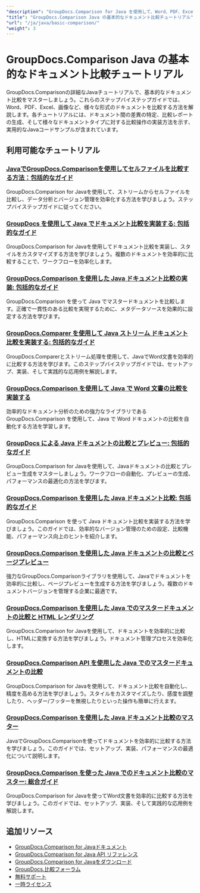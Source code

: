 ```yaml
---
"description": "GroupDocs.Comparison for Java を使用して、Word、PDF、Excel、画像などのさまざまなドキュメント タイプを比較するための完全なチュートリアル。"
"title": "GroupDocs.Comparison Java の基本的なドキュメント比較チュートリアル"
"url": "/ja/java/basic-comparison/"
"weight": 3
---
```


# GroupDocs.Comparison Java の基本的なドキュメント比較チュートリアル

GroupDocs.Comparisonの詳細なJavaチュートリアルで、基本的なドキュメント比較をマスターしましょう。これらのステップバイステップガイドでは、Word、PDF、Excel、画像など、様々な形式のドキュメントを比較する方法を解説します。各チュートリアルには、ドキュメント間の差異の特定、比較レポートの生成、そして様々なドキュメントタイプに対する比較操作の実装方法を示す、実用的なJavaコードサンプルが含まれています。

## 利用可能なチュートリアル

### [JavaでGroupDocs.Comparisonを使用してセルファイルを比較する方法：包括的なガイド](./compare-cell-files-groupdocs-java-streams/)
GroupDocs.Comparison for Javaを使用して、ストリームからセルファイルを比較し、データ分析とバージョン管理を効率化する方法を学びましょう。ステップバイステップガイドに従ってください。

### [GroupDocs を使用して Java でドキュメント比較を実装する: 包括的なガイド](./java-document-comparison-groupdocs-tutorial/)
GroupDocs.Comparison for Javaを使用してドキュメント比較を実装し、スタイルをカスタマイズする方法を学びましょう。複数のドキュメントを効率的に比較することで、ワークフローを効率化します。

### [GroupDocs.Comparison を使用した Java ドキュメント比較の実装: 包括的なガイド](./java-document-comparison-groupdocs-metadata-source/)
GroupDocs.Comparison を使って Java でマスタードキュメントを比較します。正確で一貫性のある比較を実現するために、メタデータソースを効果的に設定する方法を学びます。

### [GroupDocs.Comparer を使用して Java ストリーム ドキュメント比較を実装する: 包括的なガイド](./java-stream-document-comparison-groupdocs/)
GroupDocs.Comparerとストリーム処理を使用して、JavaでWord文書を効率的に比較する方法を学びます。このステップバイステップガイドでは、セットアップ、実装、そして実践的な応用例を解説します。

### [GroupDocs.Comparison を使用して Java で Word 文書の比較を実装する](./word-document-comparison-groupdocs-java/)
効率的なドキュメント分析のための強力なライブラリである GroupDocs.Comparison を使用して、Java で Word ドキュメントの比較を自動化する方法を学習します。

### [GroupDocs による Java ドキュメントの比較とプレビュー: 包括的なガイド](./master-java-document-comparison-preview-groupdocs/)
GroupDocs.Comparison for Javaを使用して、Javaドキュメントの比較とプレビュー生成をマスターしましょう。ワークフローの自動化、プレビューの生成、パフォーマンスの最適化の方法を学びます。

### [GroupDocs.Comparison を使用した Java ドキュメント比較: 包括的なガイド](./java-document-comparison-groupdocs-comparison/)
GroupDocs.Comparison を使って Java ドキュメント比較を実装する方法を学びましょう。このガイドでは、効率的なバージョン管理のための設定、比較機能、パフォーマンス向上のヒントを紹介します。

### [GroupDocs.Comparison を使用した Java ドキュメントの比較とページプレビュー](./java-groupdocs-comparison-document-management/)
強力なGroupDocs.Comparisonライブラリを使用して、Javaでドキュメントを効率的に比較し、ページプレビューを生成する方法を学びましょう。複数のドキュメントバージョンを管理する企業に最適です。

### [GroupDocs.Comparison を使用した Java でのマスタードキュメントの比較と HTML レンダリング](./master-groupdocs-comparison-java-document-html-rendering/)
GroupDocs.Comparison for Javaを使用して、ドキュメントを効率的に比較し、HTMLに変換する方法を学びましょう。ドキュメント管理プロセスを効率化します。

### [GroupDocs.Comparison API を使用した Java でのマスタードキュメントの比較](./mastering-document-comparison-java-groupdocs/)
GroupDocs.Comparison for Javaを使用して、ドキュメント比較を自動化し、精度を高める方法を学びましょう。スタイルをカスタマイズしたり、感度を調整したり、ヘッダー/フッターを無視したりといった操作も簡単に行えます。

### [GroupDocs.Comparison を使用した Java ドキュメント比較のマスター](./java-groupdocs-comparison-document-management-guide/)
JavaでGroupDocs.Comparisonを使ってドキュメントを効率的に比較する方法を学びましょう。このガイドでは、セットアップ、実装、パフォーマンスの最適化について説明します。

### [GroupDocs.Comparison を使った Java でのドキュメント比較のマスター: 総合ガイド](./document-comparison-groupdocs-java/)
GroupDocs.Comparison for Javaを使ってWord文書を効率的に比較する方法を学びましょう。このガイドでは、セットアップ、実装、そして実践的な応用例を解説します。

## 追加リソース

- [GroupDocs.Comparison for Javaドキュメント](https://docs.groupdocs.com/comparison/java/)
- [GroupDocs.Comparison for Java API リファレンス](https://reference.groupdocs.com/comparison/java/)
- [GroupDocs.Comparison for Javaをダウンロード](https://releases.groupdocs.com/comparison/java/)
- [GroupDocs.比較フォーラム](https://forum.groupdocs.com/c/comparison)
- [無料サポート](https://forum.groupdocs.com/)
- [一時ライセンス](https://purchase.groupdocs.com/temporary-license/)
